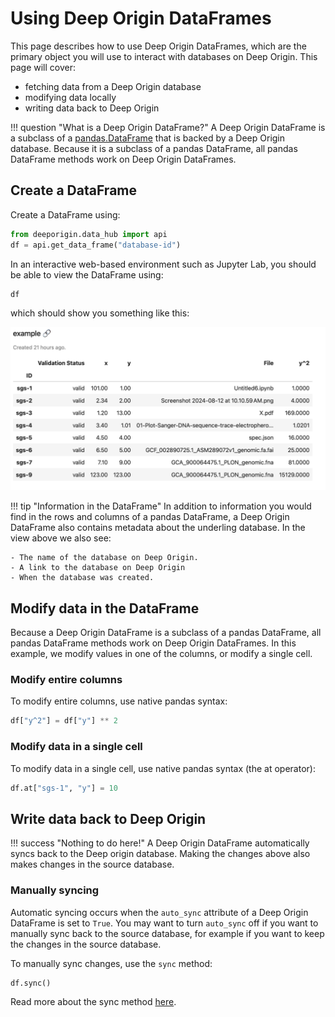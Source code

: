 # Using Deep Origin DataFrames

This page describes how to use Deep Origin DataFrames, which are the primary object you will use to interact with databases on Deep Origin. This page will cover:

- fetching data from a Deep Origin database
- modifying data locally
- writing data back to Deep Origin


!!! question "What is a Deep Origin DataFrame?"
    A Deep Origin DataFrame is a subclass of a [pandas.DataFrame](https://pandas.pydata.org/docs/reference/api/pandas.DataFrame.html) that is backed by a Deep Origin database. Because it is a subclass of a pandas DataFrame, all pandas DataFrame methods work on Deep Origin DataFrames. 

## Create a DataFrame

Create a DataFrame using:

```python
from deeporigin.data_hub import api
df = api.get_data_frame("database-id")
```

In an interactive web-based environment such as Jupyter Lab, you should be able to view the DataFrame using:

```py
df
```

which should show you something like this:

![DataFrame](../images/dataframe.png)


!!! tip "Information in the DataFrame"
    In addition to information you would find in the rows and columns of a pandas DataFrame, a Deep Origin DataFrame also contains metadata about the underling database. In the view above we also see:

    - The name of the database on Deep Origin.
    - A link to the database on Deep Origin
    - When the database was created.

## Modify data in the DataFrame

Because a Deep Origin DataFrame is a subclass of a pandas DataFrame, all pandas DataFrame methods work on Deep Origin DataFrames. In this example, we modify values in one of the columns, or modify a single cell.



### Modify entire columns

To modify entire columns, use native pandas syntax:

```python
df["y^2"] = df["y"] ** 2
```

### Modify data in a single cell

To modify data in a single cell, use native pandas syntax (the at operator):

```python
df.at["sgs-1", "y"] = 10
```


## Write data back to Deep Origin

!!! success "Nothing to do here!"
    A Deep Origin DataFrame automatically syncs back to the Deep origin database. Making the changes above also makes changes in the source database. 


### Manually syncing

Automatic syncing occurs when the `auto_sync` attribute of a Deep Origin DataFrame is set to `True`. You may want to turn `auto_sync` off if you want to manually sync back to the source database, for example if you want to keep the changes in the source database.

To manually sync changes, use the `sync` method:

```python
df.sync()
```

Read more about the sync method [here](../ref/data-hub/types.md#src.data_hub.dataframe.DataFrame.sync). 